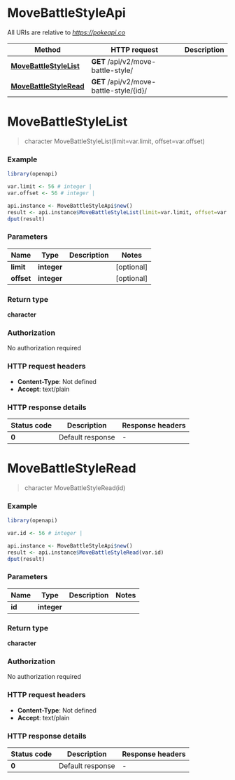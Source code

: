 # MoveBattleStyleApi

All URIs are relative to *https://pokeapi.co*

Method | HTTP request | Description
------------- | ------------- | -------------
[**MoveBattleStyleList**](MoveBattleStyleApi.md#MoveBattleStyleList) | **GET** /api/v2/move-battle-style/ | 
[**MoveBattleStyleRead**](MoveBattleStyleApi.md#MoveBattleStyleRead) | **GET** /api/v2/move-battle-style/{id}/ | 


# **MoveBattleStyleList**
> character MoveBattleStyleList(limit=var.limit, offset=var.offset)



### Example
```R
library(openapi)

var.limit <- 56 # integer | 
var.offset <- 56 # integer | 

api.instance <- MoveBattleStyleApi$new()
result <- api.instance$MoveBattleStyleList(limit=var.limit, offset=var.offset)
dput(result)
```

### Parameters

Name | Type | Description  | Notes
------------- | ------------- | ------------- | -------------
 **limit** | **integer**|  | [optional] 
 **offset** | **integer**|  | [optional] 

### Return type

**character**

### Authorization

No authorization required

### HTTP request headers

 - **Content-Type**: Not defined
 - **Accept**: text/plain

### HTTP response details
| Status code | Description | Response headers |
|-------------|-------------|------------------|
| **0** | Default response |  -  |

# **MoveBattleStyleRead**
> character MoveBattleStyleRead(id)



### Example
```R
library(openapi)

var.id <- 56 # integer | 

api.instance <- MoveBattleStyleApi$new()
result <- api.instance$MoveBattleStyleRead(var.id)
dput(result)
```

### Parameters

Name | Type | Description  | Notes
------------- | ------------- | ------------- | -------------
 **id** | **integer**|  | 

### Return type

**character**

### Authorization

No authorization required

### HTTP request headers

 - **Content-Type**: Not defined
 - **Accept**: text/plain

### HTTP response details
| Status code | Description | Response headers |
|-------------|-------------|------------------|
| **0** | Default response |  -  |

